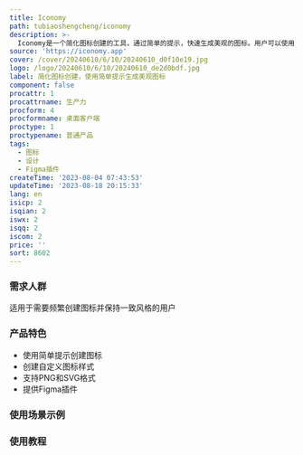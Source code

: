 ```yaml
---
title: Iconomy
path: tubiaoshengcheng/iconomy
description: >-
  Iconomy是一个简化图标创建的工具，通过简单的提示，快速生成美观的图标。用户可以使用自定义样式，创建符合自己需求的图标集。Iconomy还提供了Figma插件，方便用户在Figma中使用。
source: 'https://iconomy.app'
cover: /cover/20240610/6/10/20240610_d0f10e19.jpg
logo: /logo/20240610/6/10/20240610_de2d0bdf.jpg
label: 简化图标创建，使用简单提示生成美观图标
component: false
procattr: 1
procattrname: 生产力
procform: 4
procformname: 桌面客户端
proctype: 1
proctypename: 普通产品
tags:
  - 图标
  - 设计
  - Figma插件
createTime: '2023-08-04 07:43:53'
updateTime: '2023-08-18 20:15:33'
lang: en
isicp: 2
isqian: 2
iswx: 2
isqq: 2
iscom: 2
price: ''
sort: 8602
---
```




### 需求人群
适用于需要频繁创建图标并保持一致风格的用户

### 产品特色
* 使用简单提示创建图标
* 创建自定义图标样式
* 支持PNG和SVG格式
* 提供Figma插件

### 使用场景示例


### 使用教程


  
